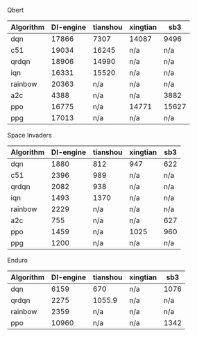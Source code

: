 Qbert

| Algorithm | DI-engine| tianshou | xingtian |   sb3    |
| --------- | -------- | -------- | -------- | -------  |
| dqn       | 17866    | 7307     | 14087    | 9496     |
| c51       | 19034    | 16245    | n/a      | n/a      |
| qrdqn     | 18906    | 14990    | n/a      | n/a      |
| iqn       | 16331    | 15520    | n/a      | n/a      |
| rainbow   | 20363    | n/a      | n/a      | n/a      |
| a2c       | 4388     | n/a      | n/a      | 3882     |
| ppo       | 16775    | n/a      | 14771    | 15627    |
| ppg       | 17013    | n/a      | n/a      | n/a      |

Space Invaders

| Algorithm | DI-engine| tianshou | xingtian |   sb3    |
| --------- | -------- | -------- | -------- | -------  |
| dqn       | 1880     | 812      | 947      | 622      |
| c51       | 2396     | 989      | n/a      | n/a      |
| qrdqn     | 2082     | 938      | n/a      | n/a      |
| iqn       | 1493     | 1370     | n/a      | n/a      |
| rainbow   | 2229     | n/a      | n/a      | n/a      |
| a2c       | 755      | n/a      | n/a      | 627      |
| ppo       | 1459     | n/a      | 1025     | 960      |
| ppg       | 1200     | n/a      | n/a      | n/a      |

Enduro

| Algorithm | DI-engine| tianshou | xingtian |   sb3    |
| --------- | -------- | -------- | -------- | -------  |
| dqn       | 6159     | 670      | n/a      | 1076      |
| qrdqn     | 2275     | 1055.9   | n/a      | n/a      |
| rainbow   | 2359     | n/a      | n/a      | n/a      |
| ppo       | 10960     | n/a      | n/a     | 1342      |
